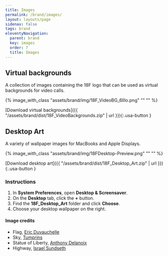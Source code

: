 ```yaml
---
title: Images
permalink: /brand/images/
layout: layouts/page
sidenav: false
tags: brand
eleventyNavigation:
  parent: brand
  key: images
  order: 7
  title: Images
---
```

## Virtual backgrounds
A collection of images containing the 18F logo that can be used as virtual backgrounds for video calls.

{% image_with_class "assets/brand/img/18F_VideoBG_6Illo.png" "" "" %}

[Download virtual backgrounds]({{ "/assets/brand/dist/18F_VideoBackgrounds.zip" | url }}){:.usa-button }

## Desktop Art
A variety of wallpaper images for MacBooks and Apple Displays.

{% image_with_class "assets/brand/img/18FDesktop-Preview.png" "" "" %}

[Download desktop art]({{ "/assets/brand/dist/18F_Desktop_Art.zip" | url }}){:.usa-button }

### Instructions
1. In **System Preferences**, open **Desktop &amp; Screensaver**.
2. On the **Desktop** tab, click the **+** button.
3. Find the **18F_Desktop_Art** folder and click **Choose**.
4. Choose your desktop wallpaper on the right.

#### Image credits
* Flag, [Eric Duvauchelle](https://unsplash.com/photos/xn4Lc-87_fM)
* Sky, [Tumprins](http://tumblr.unsplash.com/post/54230079634/download-tumprins)
* Statue of Liberty, [Anthony Delanoix](https://unsplash.com/photos/ciJJ57qsQLs)
* Highway, [Israel Sundseth](https://unsplash.com/photos/BYu8ITUWMfc/)
